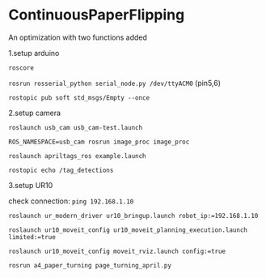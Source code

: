 # ContinuousPaperFlipping
An optimization with two functions added

1.setup arduino 

```roscore```

```rosrun rosserial_python serial_node.py /dev/ttyACM0``` (pin5,6)

```rostopic pub soft std_msgs/Empty --once```

2.setup camera

```roslaunch usb_cam usb_cam-test.launch```

```ROS_NAMESPACE=usb_cam rosrun image_proc image_proc```

```roslaunch apriltags_ros example.launch```

```rostopic echo /tag_detections```

3.setup UR10

check connection: ```ping 192.168.1.10```

```roslaunch ur_modern_driver ur10_bringup.launch robot_ip:=192.168.1.10```

```roslaunch ur10_moveit_config ur10_moveit_planning_execution.launch limited:=true```

```roslaunch ur10_moveit_config moveit_rviz.launch config:=true ```

```rosrun a4_paper_turning page_turning_april.py```
